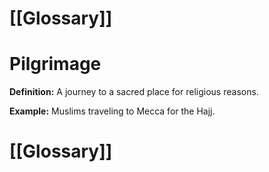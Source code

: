 # [[Glossary]]

# Pilgrimage

**Definition:** A journey to a sacred place for religious reasons.

**Example:**  Muslims traveling to Mecca for the Hajj.

# [[Glossary]]
